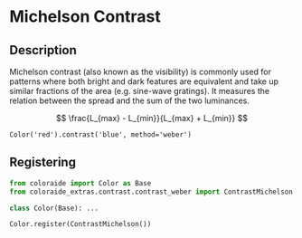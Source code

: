 # Michelson Contrast

## Description

Michelson contrast (also known as the visibility) is commonly used for patterns where both bright and dark features are
equivalent and take up similar fractions of the area (e.g. sine-wave gratings). It measures the relation between the
spread and the sum of the two luminances.

$$
\frac{L_{max} - L_{min}}{L_{max} + L_{min}}
$$

```playground
Color('red').contrast('blue', method='weber')
```

## Registering

```py
from coloraide import Color as Base
from coloraide_extras.contrast.contrast_weber import ContrastMichelson

class Color(Base): ...

Color.register(ContrastMichelson())
```
